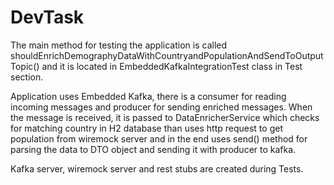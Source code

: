 # DevTask
The main method for testing the application is called shouldEnrichDemographyDataWithCountryandPopulationAndSendToOutputTopic() and
it is located in EmbeddedKafkaIntegrationTest class in Test section.

 Application uses Embedded Kafka, there is a consumer for reading incoming messages  and producer for sending enriched messages.
When the message is received, it is passed to DataEnricherService which checks for matching country in H2 database than uses http request to get population from wiremock server and in the end uses send() method for parsing the data to DTO object and sending it with producer to kafka.

Kafka server, wiremock server and rest stubs are created during Tests.
